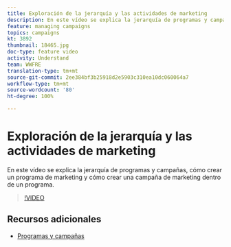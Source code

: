 ```yaml
---
title: Exploración de la jerarquía y las actividades de marketing
description: En este vídeo se explica la jerarquía de programas y campañas en Adobe Campaign Standard (ACS), cómo crear un programa de marketing y cómo crear una campaña de marketing dentro de un programa.
feature: managing campaigns
topics: campaigns
kt: 3892
thumbnail: 18465.jpg
doc-type: feature video
activity: Understand
team: WWFRE
translation-type: tm+mt
source-git-commit: 2ee384bf3b25918d2e5903c310ea10dc060064a7
workflow-type: tm+mt
source-wordcount: '80'
ht-degree: 100%

---
```



# Exploración de la jerarquía y las actividades de marketing

En este vídeo se explica la jerarquía de programas y campañas, cómo crear un programa de marketing y cómo crear una campaña de marketing dentro de un programa.

>[!VIDEO](https://video.tv.adobe.com/v/18465?quality=12)

## Recursos adicionales

* [Programas y campañas](https://docs.adobe.com/content/help/es-ES/campaign-standard/using/getting-started/marketing-plans/programs-and-campaigns.html)
